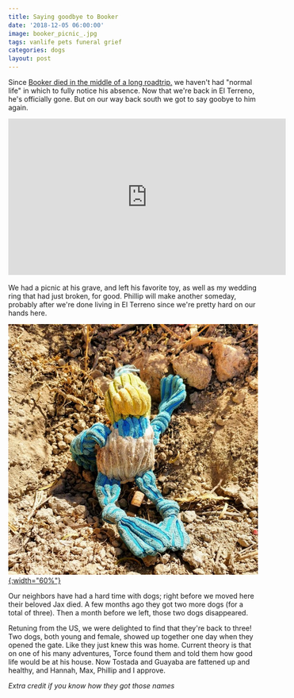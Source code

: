 ```yaml
---
title: Saying goodbye to Booker
date: '2018-12-05 06:00:00'
image: booker_picnic_.jpg
tags: vanlife pets funeral grief
categories: dogs
layout: post
---
```


Since [Booker died in the middle of a long roadtrip,](https://reverdecer.annalisagross.com/2018/10/22/bookers-last-stop/) we haven't had "normal life" in which to fully  notice his absence. Now that we're back in El Terreno, he's officially gone. But on our way back south we got to say goobye to him again.

<iframe width="560" height="315" src="https://www.youtube-nocookie.com/embed/TwP_GRy-m_o" frameborder="0" allow="accelerometer; autoplay; encrypted-media; gyroscope; picture-in-picture" allowfullscreen></iframe>

We had a picnic at his grave, and left his favorite toy, as well as my wedding ring that had just broken, for good. Phillip will make another someday, probably after we're done living in El Terreno since we're pretty hard on our hands here.

[![](/images/booker_grave5_.jpg){:width="60%"}](/images/booker_grave5.jpg)

Our neighbors have had a hard time with dogs; right before we moved here their beloved Jax died. A few months ago they got two more dogs (for a total of three). Then a month before we left, those two dogs disappeared.

Retuning from the US, we were delighted to find that they're back to three! Two dogs, both young and female, showed up together one day when they opened the gate. Like they just knew this was home. Current theory is that on one of his many adventures, Torce found them and told them how good life would be at his house. Now Tostada and Guayaba are fattened up and healthy, and Hannah, Max, Phillip and I approve.

*Extra credit if you know how they got those names*